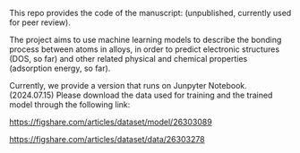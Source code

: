This repo provides the code of the manuscript: (unpublished, currently used for peer review).

The project aims to use machine learning models to describe the bonding process between atoms in alloys, in order to predict electronic structures (DOS, so far) and other related physical and chemical properties (adsorption energy, so far).

Currently, we provide a version that runs on Junpyter Notebook. (2024.07.15)
Please download the data used for training and the trained model through the following link:

https://figshare.com/articles/dataset/model/26303089

https://figshare.com/articles/dataset/data/26303278
